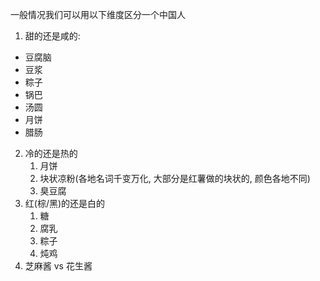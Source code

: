 一般情况我们可以用以下维度区分一个中国人

1. 甜的还是咸的:

  - 豆腐脑
  - 豆浆
  - 粽子
  - 锅巴
  - 汤圆
  - 月饼
  - 腊肠
2. 冷的还是热的
   1. 月饼
   2. 块状凉粉(各地名词千变万化, 大部分是红薯做的块状的, 颜色各地不同)
   3. 臭豆腐
3. 红(棕/黑)的还是白的
   1. 糖
   2. 腐乳
   3. 粽子
   4. 炖鸡
4. 芝麻酱 vs 花生酱

